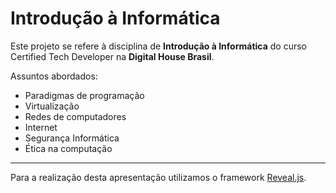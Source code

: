 # Introdução à Informática

Este projeto se refere à disciplina de **Introdução à Informática** do curso Certified Tech Developer na **Digital House Brasil**.

Assuntos abordados:
- Paradigmas de programação
- Virtualização
- Redes de computadores
- Internet
- Segurança Informática
- Ética na computação

---

Para a realização desta apresentação utilizamos o framework [Reveal.js](https://revealjs.com/).
